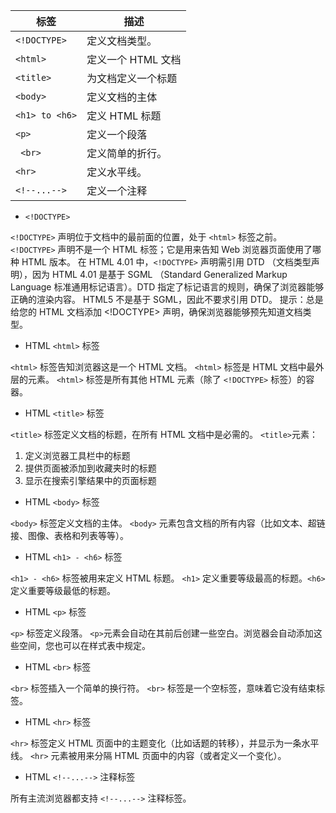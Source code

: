 | 标签         | 描述               |
|--------------|--------------------|
| `<!DOCTYPE>`   | 定义文档类型。     |
| `<html>`       | 定义一个 HTML 文档 |
| `<title>`      | 为文档定义一个标题 |
| `<body> `      | 定义文档的主体     |
| `<h1> to <h6>` | 定义 HTML 标题     |
| `<p> `         | 定义一个段落       |
|` <br>`        | 定义简单的折行。   |
|` <hr>  `       | 定义水平线。       |
| `<!--...-->`   | 定义一个注释       |

- `<!DOCTYPE>`

`<!DOCTYPE>` 声明位于文档中的最前面的位置，处于 `<html>` 标签之前。
`<!DOCTYPE>` 声明不是一个 HTML 标签；它是用来告知 Web 浏览器页面使用了哪种 HTML 版本。
在 HTML 4.01 中，`<!DOCTYPE>` 声明需引用 DTD （文档类型声明），因为 HTML 4.01 是基于 SGML （Standard Generalized Markup Language 标准通用标记语言）。DTD 指定了标记语言的规则，确保了浏览器能够正确的渲染内容。
HTML5 不是基于 SGML，因此不要求引用 DTD。
提示：总是给您的 HTML 文档添加 <!DOCTYPE> 声明，确保浏览器能够预先知道文档类型。

- HTML `<html>` 标签

`<html>` 标签告知浏览器这是一个 HTML 文档。
`<html>` 标签是 HTML 文档中最外层的元素。
`<html>` 标签是所有其他 HTML 元素（除了 `<!DOCTYPE>` 标签）的容器。

- HTML `<title>` 标签

`<title>` 标签定义文档的标题，在所有 HTML 文档中是必需的。
`<title>`元素：
1. 定义浏览器工具栏中的标题
2. 提供页面被添加到收藏夹时的标题
3. 显示在搜索引擎结果中的页面标题
  
- HTML `<body>` 标签

`<body>` 标签定义文档的主体。
`<body>` 元素包含文档的所有内容（比如文本、超链接、图像、表格和列表等等）。

- HTML `<h1> - <h6>` 标签

`<h1> - <h6>` 标签被用来定义 HTML 标题。
`<h1>` 定义重要等级最高的标题。`<h6>` 定义重要等级最低的标题。

- HTML `<p>` 标签

`<p>` 标签定义段落。
`<p>`元素会自动在其前后创建一些空白。浏览器会自动添加这些空间，您也可以在样式表中规定。

- HTML `<br>` 标签

`<br>` 标签插入一个简单的换行符。
`<br>` 标签是一个空标签，意味着它没有结束标签。

- HTML `<hr>` 标签

`<hr>` 标签定义 HTML 页面中的主题变化（比如话题的转移），并显示为一条水平线。
`<hr>` 元素被用来分隔 HTML 页面中的内容（或者定义一个变化）。

- HTML `<!--...-->` 注释标签

所有主流浏览器都支持 `<!--...-->` 注释标签。
